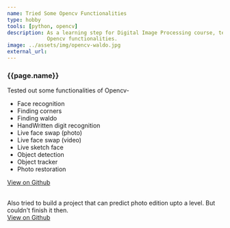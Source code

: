 ```yaml
---
name: Tried Some Opencv Functionalities  
type: hobby 
tools: [python, opencv]
description: As a learning step for Digital Image Processing course, tested some
             Opencv functionalities. 
image: ../assets/img/opencv-waldo.jpg 
external_url: 
---
```

### **{{page.name}}**
Tested out some functionalities of Opencv-
- Face recognition
- Finding corners
- Finding waldo
- HandWritten digit recognition
- Live face swap (photo)
- Live face swap (video)
- Live sketch face
- Object detection
- Object tracker
- Photo restoration

<a class="github-button" href="https://github.com/ajoydas/OpencvWork" data-size="large" aria-label="View ajoydas/OpencvWork on GitHub">View on Github</a>
<br/>
<br/>

Also tried to build a project that can predict photo edition upto a level. 
But couldn't finish it then.
<br/>
<a class="github-button" href="https://github.com/ajoydas/EditedPredictionNotebooks" data-size="large" aria-label="View ajoydas/EditedPredictionNotebooks on GitHub">View on Github</a>
<br/>
